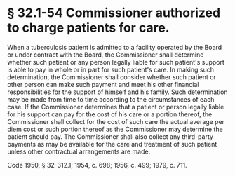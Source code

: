 # § 32.1-54 Commissioner authorized to charge patients for care.

<p>When a tuberculosis patient is admitted to a facility operated by the Board or under contract with the Board, the Commissioner shall determine whether such patient or any person legally liable for such patient's support is able to pay in whole or in part for such patient's care. In making such determination, the Commissioner shall consider whether such patient or other person can make such payment and meet his other financial responsibilities for the support of himself and his family. Such determination may be made from time to time according to the circumstances of each case. If the Commissioner determines that a patient or person legally liable for his support can pay for the cost of his care or a portion thereof, the Commissioner shall collect for the cost of such care the actual average per diem cost or such portion thereof as the Commissioner may determine the patient should pay. The Commissioner shall also collect any third-party payments as may be available for the care and treatment of such patient unless other contractual arrangements are made.</p><p>Code 1950, § 32-312.1; 1954, c. 698; 1956, c. 499; 1979, c. 711.</p>